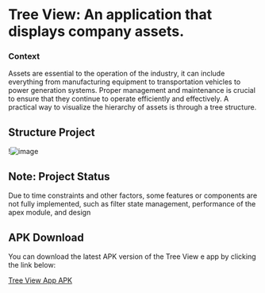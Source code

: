 # Tree View: An application that displays company assets.
### Context

Assets are essential to the operation of the industry, it can include everything from manufacturing equipment to transportation vehicles to power generation systems. 
Proper management and maintenance is crucial to ensure that they continue to operate efficiently and effectively. A practical way to visualize the hierarchy of assets is through a tree structure.

## Structure Project  
!![image](https://github.com/yasmimlps/tree_view/assets/64856423/07cae126-9653-4ecd-a76b-1e56f58ce528)


## Note: Project Status

Due to time constraints and other factors, some features or components are not fully implemented, such as filter state management, performance of the apex module, and design

## APK Download

You can download the latest APK version of the Tree View e app by clicking the link below:

[Tree View App APK](https://drive.google.com/file/d/1SRO-r5vwYQN8NlqTyUVMV6y8ZrMF1wKe/view?usp=sharing)



